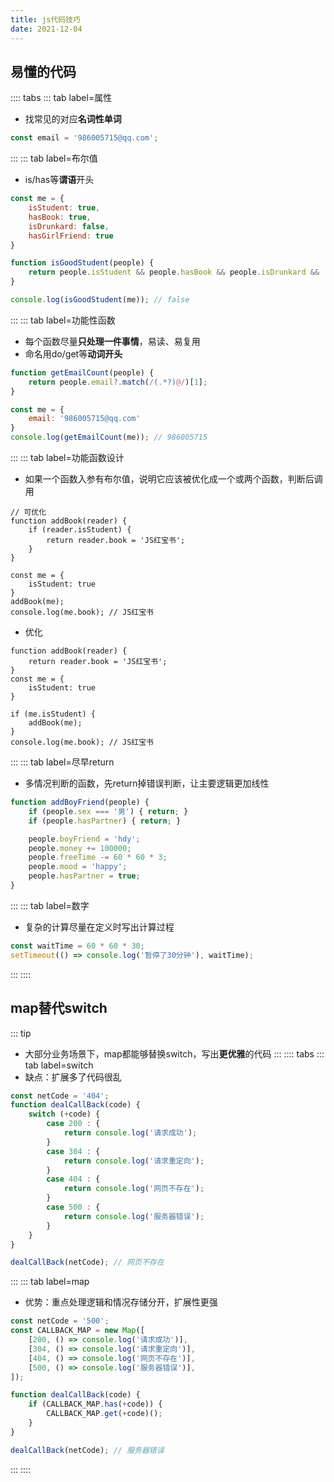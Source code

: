 ```yaml
---
title: js代码技巧
date: 2021-12-04
---
```

## 易懂的代码
:::: tabs
::: tab label=属性
* 找常见的对应**名词性单词**
```js
const email = '986005715@qq.com';
```
:::
::: tab label=布尔值
* is/has等**谓语**开头
```js
const me = {
    isStudent: true,
    hasBook: true,
    isDrunkard: false,
    hasGirlFriend: true
}

function isGoodStudent(people) {
    return people.isStudent && people.hasBook && people.isDrunkard && !people.hasGirlFriend;
}

console.log(isGoodStudent(me)); // false
```
:::
::: tab label=功能性函数
* 每个函数尽量**只处理一件事情**，易读、易复用
* 命名用do/get等**动词开头**
```js
function getEmailCount(people) {
    return people.email?.match(/(.*?)@/)[1];
}

const me = {
    email: '986005715@qq.com'
}
console.log(getEmailCount(me)); // 986005715
```
:::
::: tab label=功能函数设计
* 如果一个函数入参有布尔值，说明它应该被优化成一个或两个函数，判断后调用
```js{2-6}
// 可优化
function addBook(reader) {
    if (reader.isStudent) {
        return reader.book = 'JS红宝书';
    }
}

const me = {
    isStudent: true
}
addBook(me);
console.log(me.book); // JS红宝书
```
* 优化
```js{1-3}
function addBook(reader) {
    return reader.book = 'JS红宝书';
}
const me = {
    isStudent: true
}

if (me.isStudent) {
    addBook(me);
}
console.log(me.book); // JS红宝书
```
:::
::: tab label=尽早return
* 多情况判断的函数，先return掉错误判断，让主要逻辑更加线性
```js
function addBoyFriend(people) {
    if (people.sex === '男') { return; }
    if (people.hasPartner) { return; }

    people.boyFriend = 'hdy';
    people.money += 100000;
    people.freeTime -= 60 * 60 * 3;
    people.mood = 'happy';
    people.hasPartner = true;
}
```
:::
::: tab label=数字
* 复杂的计算尽量在定义时写出计算过程
```js
const waitTime = 60 * 60 * 30;
setTimeout(() => console.log('暂停了30分钟'), waitTime);
```
:::
::::
## map替代switch
::: tip
* 大部分业务场景下，map都能够替换switch，写出**更优雅**的代码
:::
:::: tabs
::: tab label=switch
* 缺点：扩展多了代码很乱
```js
const netCode = '404';
function dealCallBack(code) {
    switch (+code) {
        case 200 : {
            return console.log('请求成功');
        }
        case 304 : {
            return console.log('请求重定向');
        }
        case 404 : {
            return console.log('网页不存在');
        }
        case 500 : {
            return console.log('服务器错误');
        }
    }
}

dealCallBack(netCode); // 网页不存在
```
:::
::: tab label=map
* 优势：重点处理逻辑和情况存储分开，扩展性更强
```js
const netCode = '500';
const CALLBACK_MAP = new Map([
    [200, () => console.log('请求成功')],
    [304, () => console.log('请求重定向')],
    [404, () => console.log('网页不存在')],
    [500, () => console.log('服务器错误')],
]);

function dealCallBack(code) {
    if (CALLBACK_MAP.has(+code)) {   
        CALLBACK_MAP.get(+code)();
    }
}

dealCallBack(netCode); // 服务器错误
```
:::
::::